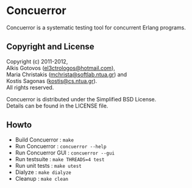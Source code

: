 Concuerror
==========
Concuerror is a systematic testing tool for concurrent Erlang programs.

Copyright and License
----------------------
Copyright (c) 2011-2012,    
Alkis Gotovos (<el3ctrologos@hotmail.com>),    
Maria Christakis (<mchrista@softlab.ntua.gr>) and    
Kostis Sagonas (<kostis@cs.ntua.gr>).    
All rights reserved.

Concuerror is distributed under the Simplified BSD License.    
Details can be found in the LICENSE file.

Howto
------

* Build Concuerror   : `make`
* Run Concuerror     : `concuerror --help`
* Run Concuerror GUI : `concuerror --gui`
* Run testsuite      : `make THREADS=4 test`
* Run unit tests     : `make utest`
* Dialyze            : `make dialyze`
* Cleanup            : `make clean`
